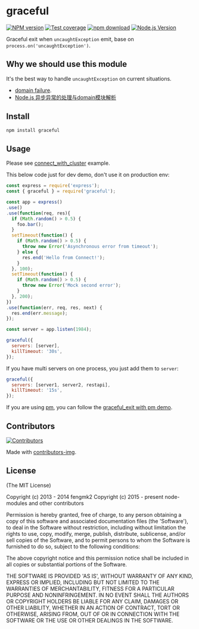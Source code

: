 # graceful

[![NPM version][npm-image]][npm-url]
[![Test coverage][cov-image]][cov-url]
[![npm download][download-image]][download-url]
[![Node.js Version](https://img.shields.io/node/v/graceful.svg?style=flat)](https://nodejs.org/en/download/)

[npm-image]: https://img.shields.io/npm/v/graceful.svg?style=flat-square
[npm-url]: https://npmjs.org/package/graceful
[cov-image]: https://codecov.io/github/node-modules/graceful/coverage.svg?branch=master
[cov-url]: https://codecov.io/github/node-modules/graceful?branch=master
[download-image]: https://img.shields.io/npm/dm/graceful.svg?style=flat-square
[download-url]: https://npmjs.org/package/graceful

Graceful exit when `uncaughtException` emit, base on `process.on('uncaughtException')`.

## Why we should use this module

It's the best way to handle `uncaughtException` on current situations.

* [domain failure](https://github.com/fengmk2/domain-middleware/blob/master/example/failure.js).
* [Node.js 异步异常的处理与domain模块解析](http://deadhorse.me/nodejs/2013/04/13/exception_and_domain.html)

## Install

```bash
npm install graceful
```

## Usage

Please see [connect_with_cluster](https://github.com/fengmk2/graceful/tree/master/example/connect_with_cluster) example.

This below code just for dev demo, don't use it on production env:

```js
const express = require('express');
const { graceful } = require('graceful');

const app = express()
.use()
.use(function(req, res){
  if (Math.random() > 0.5) {
    foo.bar();
  }
  setTimeout(function() {
    if (Math.random() > 0.5) {
      throw new Error('Asynchronous error from timeout');
    } else {
      res.end('Hello from Connect!');
    }
  }, 100);
  setTimeout(function() {
    if (Math.random() > 0.5) {
      throw new Error('Mock second error');
    }
  }, 200);
})
.use(function(err, req, res, next) {
  res.end(err.message);
});

const server = app.listen(1984);

graceful({
  servers: [server],
  killTimeout: '30s',
});
```

If you have multi servers on one process, you just add them to `server`:

```js
graceful({
  servers: [server1, server2, restapi],
  killTimeout: '15s',
});
```

If you are using [pm](https://github.com/aleafs/pm),
you can follow the [graceful_exit with pm demo](https://github.com/aleafs/pm/tree/master/demo/graceful_exit).

## Contributors

[![Contributors](https://contrib.rocks/image?repo=node-modules/graceful)](https://github.com/node-modules/graceful/graphs/contributors)

Made with [contributors-img](https://contrib.rocks).

## License

(The MIT License)

Copyright (c) 2013 - 2014 fengmk2
Copyright (c) 2015 - present node-modules and other contributors

Permission is hereby granted, free of charge, to any person obtaining
a copy of this software and associated documentation files (the
'Software'), to deal in the Software without restriction, including
without limitation the rights to use, copy, modify, merge, publish,
distribute, sublicense, and/or sell copies of the Software, and to
permit persons to whom the Software is furnished to do so, subject to
the following conditions:

The above copyright notice and this permission notice shall be
included in all copies or substantial portions of the Software.

THE SOFTWARE IS PROVIDED 'AS IS', WITHOUT WARRANTY OF ANY KIND,
EXPRESS OR IMPLIED, INCLUDING BUT NOT LIMITED TO THE WARRANTIES OF
MERCHANTABILITY, FITNESS FOR A PARTICULAR PURPOSE AND NONINFRINGEMENT.
IN NO EVENT SHALL THE AUTHORS OR COPYRIGHT HOLDERS BE LIABLE FOR ANY
CLAIM, DAMAGES OR OTHER LIABILITY, WHETHER IN AN ACTION OF CONTRACT,
TORT OR OTHERWISE, ARISING FROM, OUT OF OR IN CONNECTION WITH THE
SOFTWARE OR THE USE OR OTHER DEALINGS IN THE SOFTWARE.
